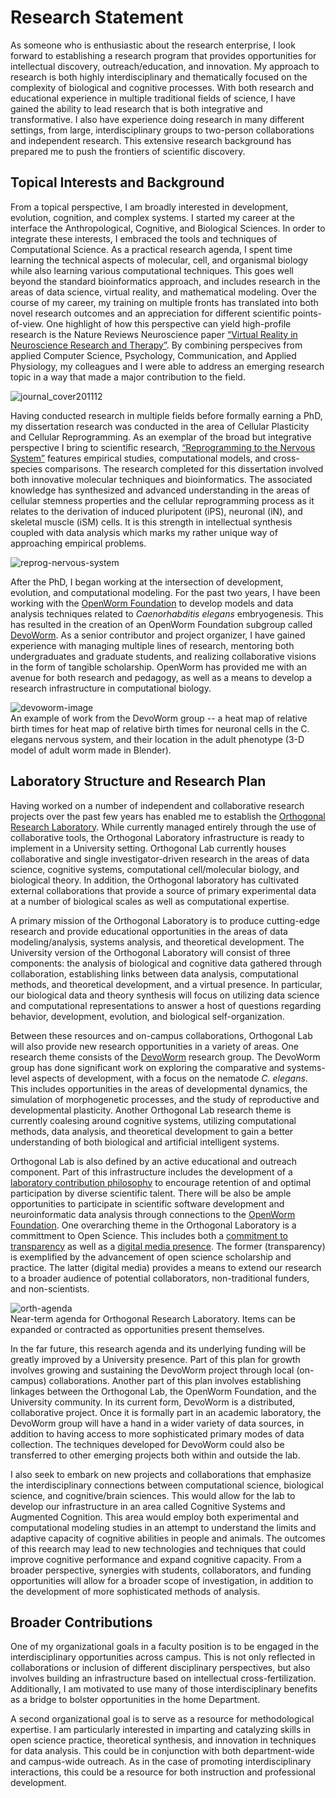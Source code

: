 # Research Statement

As someone who is enthusiastic about the research enterprise, I look forward to establishing a research program that provides opportunities for intellectual discovery, outreach/education, and innovation. My approach to research is both highly interdisciplinary and thematically focused on the complexity of biological and cognitive processes. With both research and educational experience in multiple traditional fields of science, I have gained the ability to lead research that is both integrative and transformative. I also have experience doing research in many different settings, from large, interdisciplinary groups to two-person collaborations and independent research. This extensive research background has prepared me to push the frontiers of scientific discovery.

## Topical Interests and Background<br>
From a topical perspective, I am broadly interested in development, evolution, cognition, and complex systems. I started my career at the interface the Anthropological, Cognitive, and Biological Sciences. In order to integrate these interests, I embraced the tools and techniques of Computational Science. As a practical research agenda, I spent time learning the technical aspects of molecular, cell, and organismal biology while also learning various computational techniques. This goes well beyond the standard bioinformatics approach, and includes research in the areas of data science, virtual reality, and mathematical modeling. Over the course of my career, my training on multiple fronts has translated into both novel research outcomes and an appreciation for different scientific points-of-view. One highlight of how this perspective can yield high-profile research is the Nature Reviews Neuroscience paper [“Virtual Reality in Neuroscience Research and Therapy”](https://osf.io/n2xvp/). By combining perspecives from applied Computer Science, Psychology, Communication, and Applied Physiology, my colleagues and I were able to address an emerging research topic in a way that made a major contribution to the field.

![journal_cover201112](https://user-images.githubusercontent.com/2716218/30246382-f6f5aaea-95bd-11e7-9fa3-b7df00c296e0.jpg)

Having conducted research in multiple fields before formally earning a PhD, my dissertation research was conducted in the area of Cellular Plasticity and Cellular Reprogramming. As an exemplar of the broad but integrative perspective I bring to scientific research, [“Reprogramming to the Nervous System”](https://osf.io/v7dnk) features empirical studies, computational models, and cross-species comparisons. The research completed for this dissertation involved both innovative molecular techniques and bioinformatics. The associated knowledge has synthesized and advanced understanding in the areas of cellular stemness properties and the cellular reprogramming process as it relates to the derivation of induced pluripotent (iPS), neuronal (iN), and skeletal muscle (iSM) cells. It is this strength in intellectual synthesis coupled with data analysis which marks my rather unique way of approaching empirical problems.

![reprog-nervous-system](https://user-images.githubusercontent.com/2716218/30246394-51938b84-95be-11e7-975a-0131eacd85f4.png)

After the PhD, I began working at the intersection of development, evolution, and computational modeling. For the past two years, I have been working with the [OpenWorm Foundation](http://openworm.org) to develop models and data analysis techniques related to _Caenorhabditis elegans_ embryogenesis. This has resulted in the creation of an OpenWorm Foundation subgroup called [DevoWorm](http://devoworm.weebly.com/). As a senior contributor and project organizer, I have gained experience with managing multiple lines of research, mentoring both undergraduates and graduate students, and realizing collaborative visions in the form of tangible scholarship. OpenWorm has provided me with an avenue for both research and pedagogy, as well as a means to develop a research infrastructure in computational biology.

![devoworm-image](https://user-images.githubusercontent.com/2716218/30246666-386a73b8-95c6-11e7-83e9-2c967b29f6ec.png)<BR>
An example of work from the DevoWorm group -- a heat map of relative birth times for heat map of relative birth times for neuronal cells in the C. elegans nervous system, and their location in the adult phenotype (3-D model of adult worm made in Blender).

## Laboratory Structure and Research Plan<br>
Having worked on a number of independent and collaborative research projects over the past few years has enabled me to establish the [Orthogonal Research Laboratory](https://orthogonal-research.weebly.com/). While currently managed entirely through the use of collaborative tools, the Orthogonal Laboratory infrastructure is ready to implement in a University setting. Orthogonal Lab currently houses collaborative and single investigator-driven research in the areas of data science, cognitive systems, computational cell/molecular biology, and biological theory. In addition, the Orthogonal laboratory has cultivated external collaborations that provide a source of primary experimental data at a number of biological scales as well as computational expertise. 

A primary mission of the Orthogonal Laboratory is to produce cutting-edge research and provide educational opportunities in the areas of data modeling/analysis, systems analysis, and theoretical development. The University version of the Orthogonal Laboratory will consist of three components: the analysis of biological and cognitive data gathered through collaboration, establishing links between data analysis, computational methods, and theoretical development, and a virtual presence. In particular, our biological data and theory synthesis will focus on utilizing data science and computational representations to answer a host of questions regarding behavior, development, evolution, and biological self-organization. 

Between these resources and on-campus collaborations, Orthogonal Lab will also provide new research opportunities in a variety of areas. One research theme consists of the [DevoWorm](https://devoworm.weebly.com/) research group. The DevoWorm group has done significant work on exploring the comparative and systems-level aspects of development, with a focus on the nematode _C. elegans_. This includes opportunities in the areas of developmental dynamics, the simulation of morphogenetic processes, and the study of reproductive and developmental plasticity. Another Orthogonal Lab research theme is currently coalesing around cognitive systems, utilizing computational methods, data analysis, and theoretical development to gain a better understanding of both biological and artificial intelligent systems.

Orthogonal Lab is also defined by an active educational and outreach component. Part of this infrastructure includes the development of a [laboratory contribution philosophy](https://osf.io/7twnu/) to encourage retention of and optimal participation by diverse scientific talent. There will be also be ample opportunities to participate in scientific software development and neuroinformatic data analysis through connections to the [OpenWorm Foundation](http://www.openworm.org/). One overarching theme in the Orthogonal Laboratory is a committment to Open Science. This includes both a [commitment to transparency](https://orthogonal-research.weebly.com/sci-infrastructure.html) as well as a [digital media presence](https://orthogonal-research.weebly.com/media.html). The former (transparency) is exemplified by the advancement of open science scholarship and practice. The latter (digital media) provides a means to extend our research to a broader audience of potential collaborators, non-traditional funders, and non-scientists. 

![orth-agenda](https://user-images.githubusercontent.com/2716218/30415191-97677d2e-98ec-11e7-8ca3-fb36da7f988d.png)<BR>
Near-term agenda for Orthogonal Research Laboratory. Items can be expanded or contracted as opportunities present themselves.

In the far future, this research agenda and its underlying funding will be greatly improved by a University presence. Part of this plan for growth involves growing and sustaining the DevoWorm project through local (on-campus) collaborations. Another part of this plan involves establishing linkages between the Orthogonal Lab, the OpenWorm Foundation, and the University community. In its current form, DevoWorm is a distributed, collaborative project. Once it is formally part in an academic laboratory, the DevoWorm group will have a hand in a wider variety of data sources, in addition to having access to more sophisticated primary modes of data collection. The techniques developed for DevoWorm could also be transferred to other emerging projects both within and outside the lab.

I also seek to embark on new projects and collaborations that emphasize the interdisciplinary connections between computational science, biological science, and cognitive/brain sciences. This would allow for the lab to develop our infrastructure in an area called Cognitive Systems and Augmented Cognition. This area would employ both experimental and computational modeling studies in an attempt to understand the limits and adaptive capacity of cognitive abilities in people and animals. The outcomes of this reearch may lead to new technologies and techniques that could improve cognitive performance and expand cognitive capacity. From a broader perspective, synergies with students, collaborators, and funding opportunities will allow for a broader scope of investigation, in addition to the development of more sophisticated methods of analysis.

## Broader Contributions<br>
One of my organizational goals in a faculty position is to be engaged in the interdisciplinary opportunities across campus. This is not only reflected in collaborations or inclusion of different disciplinary perspectives, but also involves building an infrastructure based on intellectual cross-fertilization. Additionally, I am motivated to use many of those interdisciplinary benefits as a bridge to bolster opportunities in the home Department. 

A second organizational goal is to serve as a resource for methodological expertise. I am particularly interested in imparting and catalyzing skills in open science practice, theoretical synthesis, and innovation in techniques for data analysis. This could be in conjunction with both department-wide and campus-wide outreach. As in the case of promoting interdisciplinary interactions, this could be a resource for both instruction and professional development.
